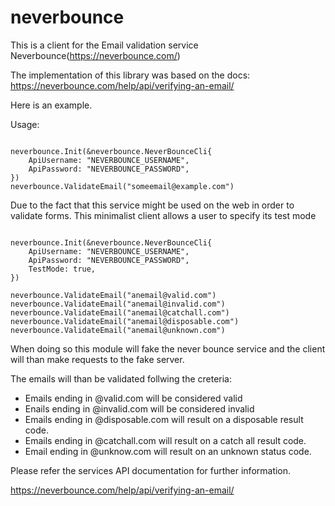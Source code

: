 # neverbounce

This is a client for the Email validation service Neverbounce(https://neverbounce.com/)

The implementation of this library was based on the docs: https://neverbounce.com/help/api/verifying-an-email/ 

Here is an example.

Usage:

```
   
neverbounce.Init(&neverbounce.NeverBounceCli{        
    ApiUsername: "NEVERBOUNCE_USERNAME",  
    ApiPassword: "NEVERBOUNCE_PASSWORD",  
})                                                   
neverbounce.ValidateEmail("someemail@example.com")

```  



Due to the fact that this service might be used on the web in order to validate forms. This minimalist client allows
a user to specify its test mode

``` 
    
neverbounce.Init(&neverbounce.NeverBounceCli{        
    ApiUsername: "NEVERBOUNCE_USERNAME",  
    ApiPassword: "NEVERBOUNCE_PASSWORD",
    TestMode: true,
})

neverbounce.ValidateEmail("anemail@valid.com")
neverbounce.ValidateEmail("anemail@invalid.com")
neverbounce.ValidateEmail("anemail@catchall.com")
neverbounce.ValidateEmail("anemail@disposable.com")
neverbounce.ValidateEmail("anemail@unknown.com")

```


When doing so this module will fake the never bounce service and the client will than make requests to the fake server.

The emails will than be validated follwing the creteria:

- Emails ending in @valid.com  will be considered valid
- Enails ending in @invalid.com will be considered invalid
- Emails ending in @disposable.com will result on a disposable result code. 
- Emails ending in @catchall.com will result on a catch all result code.
- Email ending in @unknow.com will result on an unknown status code.


Please refer the services API documentation for further information.

https://neverbounce.com/help/api/verifying-an-email/

